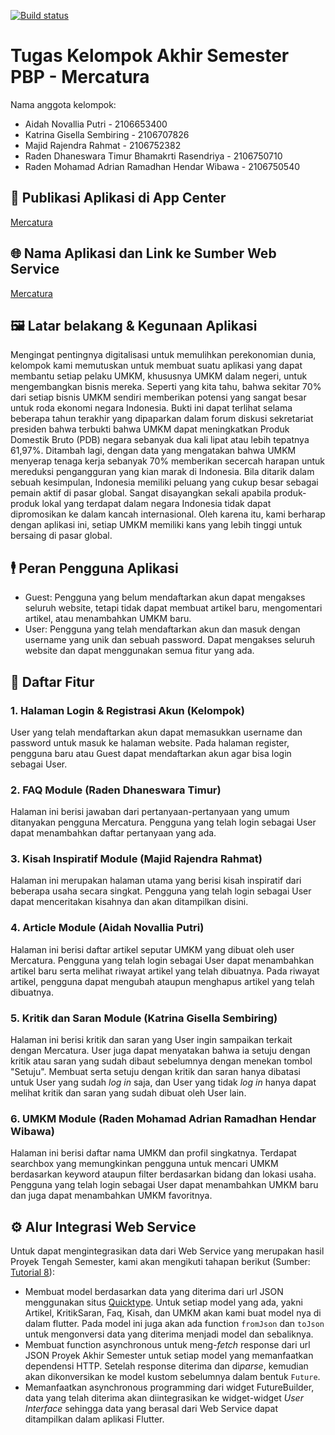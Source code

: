 [![Build status](https://build.appcenter.ms/v0.1/apps/bd9aa5e5-8f5a-463b-9eb5-a901b274c59b/branches/main/badge)](https://appcenter.ms)


# Tugas Kelompok Akhir Semester PBP - Mercatura

Nama anggota kelompok:
- Aidah Novallia Putri - 2106653400
- Katrina Gisella Sembiring - 2106707826
- Majid Rajendra Rahmat - 2106752382
- Raden Dhaneswara Timur Bhamakrti Rasendriya - 2106750710
- Raden Mohamad Adrian Ramadhan Hendar Wibawa - 2106750540

## 📱 Publikasi Aplikasi di App Center
[Mercatura](https://install.appcenter.ms/orgs/mercatura_mobile/apps/mercatura/distribution_groups/public)

## 🌐 Nama Aplikasi dan Link ke Sumber Web Service
[Mercatura](https://mercatura-id.up.railway.app)


## 🖼 Latar belakang & Kegunaan Aplikasi
Mengingat pentingnya digitalisasi untuk memulihkan perekonomian dunia, kelompok kami memutuskan untuk membuat suatu aplikasi yang dapat membantu setiap pelaku UMKM, khususnya UMKM dalam negeri, untuk mengembangkan bisnis mereka. Seperti yang kita tahu, bahwa sekitar 70% dari setiap bisnis UMKM sendiri memberikan potensi yang sangat besar untuk roda ekonomi negara Indonesia. Bukti ini dapat terlihat selama beberapa tahun terakhir yang dipaparkan dalam forum diskusi sekretariat presiden bahwa terbukti bahwa UMKM dapat meningkatkan Produk Domestik Bruto (PDB) negara sebanyak dua kali lipat atau lebih tepatnya 61,97%. Ditambah lagi, dengan data yang mengatakan bahwa UMKM menyerap tenaga kerja sebanyak 70% memberikan secercah harapan untuk mereduksi pengangguran yang kian marak di Indonesia. Bila ditarik dalam sebuah kesimpulan, Indonesia memiliki peluang yang cukup besar sebagai pemain aktif di pasar global. Sangat disayangkan sekali apabila produk-produk lokal yang terdapat dalam negara Indonesia tidak dapat dipromosikan ke dalam kancah internasional. Oleh karena itu, kami berharap dengan aplikasi ini, setiap UMKM memiliki kans yang lebih tinggi  untuk bersaing di pasar global. 


## 🕴 Peran Pengguna Aplikasi
- Guest: Pengguna yang belum mendaftarkan akun dapat mengakses seluruh website, tetapi tidak dapat membuat artikel baru, mengomentari artikel, atau menambahkan UMKM baru.
- User: Pengguna yang telah mendaftarkan akun dan masuk dengan username yang unik dan sebuah password. Dapat mengakses seluruh website dan dapat menggunakan semua fitur yang ada.


## 📲 Daftar Fitur

### 1. Halaman Login & Registrasi Akun (Kelompok)
User yang telah mendaftarkan akun dapat memasukkan username dan password untuk masuk ke halaman website. Pada halaman register, pengguna baru atau Guest dapat mendaftarkan akun agar bisa login sebagai User.

### 2. FAQ Module (Raden Dhaneswara Timur)
Halaman ini berisi jawaban dari pertanyaan-pertanyaan yang umum ditanyakan pengguna Mercatura. Pengguna yang telah login sebagai User dapat menambahkan daftar pertanyaan yang ada.

### 3. Kisah Inspiratif Module (Majid Rajendra Rahmat)
Halaman ini merupakan halaman utama yang berisi kisah inspiratif dari beberapa usaha secara singkat. Pengguna yang telah login sebagai User dapat menceritakan kisahnya dan akan ditampilkan disini. 

### 4. Article Module (Aidah Novallia Putri)
Halaman ini berisi daftar artikel seputar UMKM yang dibuat oleh user Mercatura. Pengguna yang telah login sebagai User dapat menambahkan artikel baru serta melihat riwayat artikel yang telah dibuatnya. Pada riwayat artikel, pengguna dapat mengubah ataupun menghapus artikel yang telah dibuatnya.

### 5. Kritik dan Saran Module (Katrina Gisella Sembiring)
Halaman ini berisi kritik dan saran yang User ingin sampaikan terkait dengan Mercatura. User juga dapat menyatakan bahwa ia setuju dengan kritik atau saran yang sudah dibaut sebelumnya dengan menekan tombol "Setuju". Membuat serta setuju dengan kritik dan saran hanya dibatasi untuk User yang sudah _log in_ saja, dan User yang tidak _log in_ hanya dapat melihat kritik dan saran yang sudah dibuat oleh User lain. 

### 6. UMKM Module (Raden Mohamad Adrian Ramadhan Hendar Wibawa)
Halaman ini berisi daftar nama UMKM dan profil singkatnya. Terdapat searchbox yang memungkinkan pengguna untuk mencari UMKM berdasarkan keyword ataupun filter berdasarkan bidang dan lokasi usaha. Pengguna yang telah login sebagai User dapat menambahkan UMKM baru dan juga dapat menambahkan UMKM favoritnya. 


## ⚙ Alur Integrasi Web Service
Untuk dapat mengintegrasikan data dari Web Service yang merupakan hasil Proyek Tengah Semester, kami akan mengikuti tahapan berikut (Sumber: [Tutorial 8](https://pbp-fasilkom-ui.github.io/ganjil-2023/assignments/tutorial/tutorial-8#tutorial-menambahkan-dependensi-http)):
- Membuat model berdasarkan data yang diterima dari url JSON menggunakan situs [Quicktype](https://app.quicktype.io/). Untuk setiap model yang ada, yakni Artikel, KritikSaran, Faq, Kisah, dan UMKM akan kami buat model nya di dalam flutter. Pada model ini juga akan ada function `fromJson` dan `toJson` untuk mengonversi data yang diterima menjadi model dan sebaliknya.
- Membuat function asynchronous untuk meng-*fetch* response dari url JSON Proyek Akhir Semester untuk setiap model yang memanfaatkan dependensi HTTP. Setelah response diterima dan di*parse*, kemudian akan dikonversikan ke model kustom sebelumnya dalam bentuk `Future`.
- Memanfaatkan asynchronous programming dari widget FutureBuilder, data yang telah diterima akan diintegrasikan ke widget-widget *User Interface* sehingga data yang berasal dari Web Service dapat ditampilkan dalam aplikasi Flutter. 

